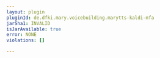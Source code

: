 ```yaml
---
layout: plugin
pluginId: de.dfki.mary.voicebuilding.marytts-kaldi-mfa
jarSha1: INVALID
isJarAvailable: true
error: NONE
violations: []

---
```

